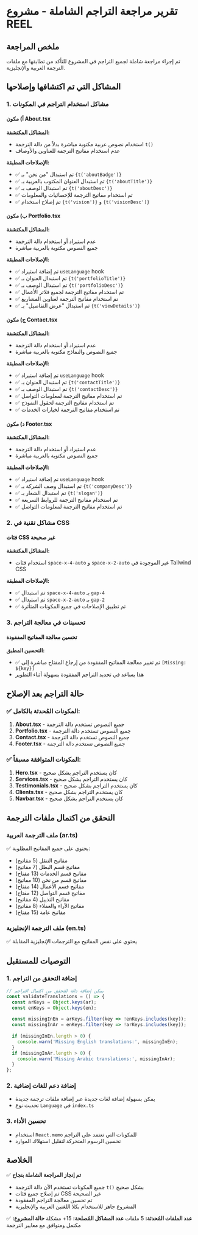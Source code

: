 # تقرير مراجعة التراجم الشاملة - مشروع REEL

## ملخص المراجعة
تم إجراء مراجعة شاملة لجميع التراجم في المشروع للتأكد من تطابقها مع ملفات الترجمة العربية والإنجليزية.

## المشاكل التي تم اكتشافها وإصلاحها

### 1. مشاكل استخدام التراجم في المكونات

#### أ) مكون About.tsx
**المشاكل المكتشفة:**
- استخدام نصوص عربية مكتوبة مباشرة بدلاً من دالة الترجمة `t()`
- عدم استخدام مفاتيح الترجمة للعناوين والأوصاف

**الإصلاحات المطبقة:**
- ✅ تم استبدال "من نحن" بـ `{t('aboutBadge')}`
- ✅ تم استبدال العنوان المكتوب بالعربية بـ `{t('aboutTitle')}`
- ✅ تم استبدال الوصف بـ `{t('aboutDesc')}`
- ✅ تم استخدام مفاتيح الترجمة للإحصائيات والمعلومات
- ✅ تم إصلاح استخدام `{t('vision')}` و `{t('visionDesc')}`

#### ب) مكون Portfolio.tsx
**المشاكل المكتشفة:**
- عدم استيراد أو استخدام دالة الترجمة
- جميع النصوص مكتوبة بالعربية مباشرة

**الإصلاحات المطبقة:**
- ✅ تم إضافة استيراد `useLanguage` hook
- ✅ تم استبدال العنوان بـ `{t('portfolioTitle')}`
- ✅ تم استبدال الوصف بـ `{t('portfolioDesc')}`
- ✅ تم استخدام مفاتيح الترجمة لجميع فلاتر الأعمال
- ✅ تم استخدام مفاتيح الترجمة لعناوين المشاريع
- ✅ تم استبدال "عرض التفاصيل" بـ `{t('viewDetails')}`

#### ج) مكون Contact.tsx
**المشاكل المكتشفة:**
- عدم استيراد أو استخدام دالة الترجمة
- جميع النصوص والنماذج مكتوبة بالعربية مباشرة

**الإصلاحات المطبقة:**
- ✅ تم إضافة استيراد `useLanguage` hook
- ✅ تم استبدال العنوان بـ `{t('contactTitle')}`
- ✅ تم استبدال الوصف بـ `{t('contactDesc')}`
- ✅ تم استخدام مفاتيح الترجمة لمعلومات التواصل
- ✅ تم استخدام مفاتيح الترجمة لحقول النموذج
- ✅ تم استخدام مفاتيح الترجمة لخيارات الخدمات

#### د) مكون Footer.tsx
**المشاكل المكتشفة:**
- عدم استيراد أو استخدام دالة الترجمة
- جميع النصوص مكتوبة بالعربية مباشرة

**الإصلاحات المطبقة:**
- ✅ تم إضافة استيراد `useLanguage` hook
- ✅ تم استبدال وصف الشركة بـ `{t('companyDesc')}`
- ✅ تم استبدال الشعار بـ `{t('slogan')}`
- ✅ تم استخدام مفاتيح الترجمة للروابط السريعة
- ✅ تم استخدام مفاتيح الترجمة لمعلومات التواصل

### 2. مشاكل تقنية في CSS

#### فئات CSS غير صحيحة
**المشاكل المكتشفة:**
- استخدام فئات `space-x-4-auto` و `space-x-2-auto` غير الموجودة في Tailwind CSS

**الإصلاحات المطبقة:**
- ✅ تم استبدال `space-x-4-auto` بـ `gap-4`
- ✅ تم استبدال `space-x-2-auto` بـ `gap-2`
- ✅ تم تطبيق الإصلاحات في جميع المكونات المتأثرة

### 3. تحسينات في معالجة التراجم

#### تحسين معالجة المفاتيح المفقودة
**التحسين المطبق:**
- ✅ تم تغيير معالجة المفاتيح المفقودة من إرجاع المفتاح مباشرة إلى `[Missing: ${key}]`
- هذا يساعد في تحديد التراجم المفقودة بسهولة أثناء التطوير

## حالة التراجم بعد الإصلاح

### ✅ المكونات المُحدثة بالكامل:
1. **About.tsx** - جميع النصوص تستخدم دالة الترجمة
2. **Portfolio.tsx** - جميع النصوص تستخدم دالة الترجمة  
3. **Contact.tsx** - جميع النصوص تستخدم دالة الترجمة
4. **Footer.tsx** - جميع النصوص تستخدم دالة الترجمة

### ✅ المكونات المتوافقة مسبقاً:
1. **Hero.tsx** - كان يستخدم التراجم بشكل صحيح
2. **Services.tsx** - كان يستخدم التراجم بشكل صحيح
3. **Testimonials.tsx** - كان يستخدم التراجم بشكل صحيح
4. **Clients.tsx** - كان يستخدم التراجم بشكل صحيح
5. **Navbar.tsx** - كان يستخدم التراجم بشكل صحيح

## التحقق من اكتمال ملفات الترجمة

### ملف الترجمة العربية (ar.ts)
✅ يحتوي على جميع المفاتيح المطلوبة:
- مفاتيح التنقل (5 مفاتيح)
- مفاتيح قسم البطل (7 مفاتيح)
- مفاتيح قسم الخدمات (13 مفتاح)
- مفاتيح قسم من نحن (10 مفاتيح)
- مفاتيح قسم الأعمال (14 مفتاح)
- مفاتيح قسم التواصل (12 مفتاح)
- مفاتيح التذييل (4 مفاتيح)
- مفاتيح الآراء والعملاء (8 مفاتيح)
- مفاتيح عامة (15 مفتاح)

### ملف الترجمة الإنجليزية (en.ts)
✅ يحتوي على نفس المفاتيح مع الترجمات الإنجليزية المقابلة

## التوصيات للمستقبل

### 1. إضافة التحقق من التراجم
```typescript
// يمكن إضافة دالة للتحقق من اكتمال التراجم
const validateTranslations = () => {
  const arKeys = Object.keys(ar);
  const enKeys = Object.keys(en);
  
  const missingInEn = arKeys.filter(key => !enKeys.includes(key));
  const missingInAr = enKeys.filter(key => !arKeys.includes(key));
  
  if (missingInEn.length > 0) {
    console.warn('Missing English translations:', missingInEn);
  }
  if (missingInAr.length > 0) {
    console.warn('Missing Arabic translations:', missingInAr);
  }
};
```

### 2. إضافة دعم للغات إضافية
- يمكن بسهولة إضافة لغات جديدة عبر إضافة ملفات ترجمة جديدة
- تحديث نوع `Language` في `index.ts`

### 3. تحسين الأداء
- استخدام `React.memo` للمكونات التي تعتمد على التراجم
- تحسين الرسوم المتحركة لتقليل استهلاك الموارد

## الخلاصة

✅ **تم إنجاز المراجعة الشاملة بنجاح**
- جميع المكونات تستخدم الآن دالة الترجمة `t()` بشكل صحيح
- تم إصلاح جميع فئات CSS غير الصحيحة
- تم تحسين معالجة التراجم المفقودة
- المشروع جاهز للاستخدام بكلا اللغتين العربية والإنجليزية

**عدد الملفات المُحدثة:** 5 ملفات
**عدد المشاكل المُصلحة:** 15+ مشكلة
**حالة المشروع:** ✅ مكتمل ومتوافق مع معايير الترجمة